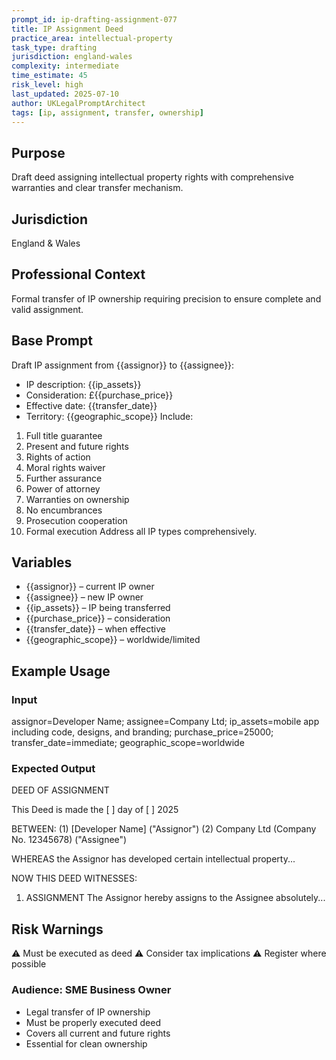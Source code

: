 ```yaml
---
prompt_id: ip-drafting-assignment-077
title: IP Assignment Deed
practice_area: intellectual-property
task_type: drafting
jurisdiction: england-wales
complexity: intermediate
time_estimate: 45
risk_level: high
last_updated: 2025-07-10
author: UKLegalPromptArchitect
tags: [ip, assignment, transfer, ownership]
---
```


## Purpose
Draft deed assigning intellectual property rights with comprehensive warranties and clear transfer mechanism.

## Jurisdiction
England & Wales

## Professional Context
Formal transfer of IP ownership requiring precision to ensure complete and valid assignment.

## Base Prompt
Draft IP assignment from \{\{assignor\}\} to \{\{assignee\}\}:
- IP description: \{\{ip_assets\}\}
- Consideration: £\{\{purchase_price\}\}
- Effective date: \{\{transfer_date\}\}
- Territory: \{\{geographic_scope\}\}
Include:
1. Full title guarantee
2. Present and future rights
3. Rights of action
4. Moral rights waiver
5. Further assurance
6. Power of attorney
7. Warranties on ownership
8. No encumbrances
9. Prosecution cooperation
10. Formal execution
Address all IP types comprehensively.

## Variables
- \{\{assignor\}\} – current IP owner
- \{\{assignee\}\} – new IP owner
- \{\{ip_assets\}\} – IP being transferred
- \{\{purchase_price\}\} – consideration
- \{\{transfer_date\}\} – when effective
- \{\{geographic_scope\}\} – worldwide/limited

## Example Usage
### Input
assignor=Developer Name; assignee=Company Ltd; ip_assets=mobile app including code, designs, and branding; purchase_price=25000; transfer_date=immediate; geographic_scope=worldwide

### Expected Output
DEED OF ASSIGNMENT

This Deed is made the [  ] day of [  ] 2025

BETWEEN:
(1) [Developer Name] ("Assignor")
(2) Company Ltd (Company No. 12345678) ("Assignee")

WHEREAS the Assignor has developed certain intellectual property...

NOW THIS DEED WITNESSES:

1. ASSIGNMENT
The Assignor hereby assigns to the Assignee absolutely...

## Risk Warnings
⚠️ Must be executed as deed
⚠️ Consider tax implications
⚠️ Register where possible

### Audience: SME Business Owner
- Legal transfer of IP ownership
- Must be properly executed deed
- Covers all current and future rights
- Essential for clean ownership
